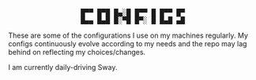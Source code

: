 <pre align="center">
█▀▀ █▀█ █▄░█ █▀▀ █ █▀▀ █▀
█▄▄ █▄█ █░▀█ █▀░ █ █▄█ ▄█
</pre>

These are some of the configurations I use on my machines regularly. My configs continuously evolve according to my needs and the repo may lag behind on reflecting my choices/changes.

I am currently daily-driving Sway.